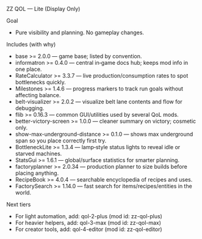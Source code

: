 ZZ QOL — Lite (Display Only)

Goal
- Pure visibility and planning. No gameplay changes.

Includes (with why)
- base >= 2.0.0 — game base; listed by convention.
- informatron >= 0.4.0 — central in‑game docs hub; keeps mod info in one place.
- RateCalculator >= 3.3.7 — live production/consumption rates to spot bottlenecks quickly.
- Milestones >= 1.4.6 — progress markers to track run goals without affecting balance.
- belt-visualizer >= 2.0.2 — visualize belt lane contents and flow for debugging.
- flib >= 0.16.3 — common GUI/utilities used by several QoL mods.
- better-victory-screen >= 1.0.0 — cleaner summary on victory; cosmetic only.
- show-max-underground-distance >= 0.1.0 — shows max underground span so you place correctly first try.
- BottleneckLite >= 1.3.4 — lamp‑style status lights to reveal idle or starved machines.
- StatsGui >= 1.6.1 — global/surface statistics for smarter planning.
- factoryplanner >= 2.0.34 — production planner to size builds before placing anything.
- RecipeBook >= 4.0.4 — searchable encyclopedia of recipes and uses.
- FactorySearch >= 1.14.0 — fast search for items/recipes/entities in the world.

Next tiers
- For light automation, add: qol-2-plus (mod id: zz-qol-plus)
- For heavier helpers, add: qol-3-max (mod id: zz-qol-max)
- For creator tools, add: qol-4-editor (mod id: zz-qol-editor)

